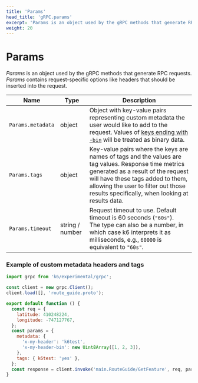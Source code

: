 ```yaml
---
title: 'Params'
head_title: 'gRPC.params'
excerpt: 'Params is an object used by the gRPC methods that generate RPC requests.'
weight: 20
---
```


# Params

_Params_ is an object used by the gRPC methods that generate RPC requests. _Params_ contains request-specific options like headers that should be inserted into the request.

| Name              | Type            | Description                                                                                                                                                                                                                                                              |
| ----------------- | --------------- | ------------------------------------------------------------------------------------------------------------------------------------------------------------------------------------------------------------------------------------------------------------------------ |
| `Params.metadata` | object          | Object with key-value pairs representing custom metadata the user would like to add to the request. Values of [keys ending with `-bin`](https://grpc.io/docs/what-is-grpc/core-concepts/#metadata) will be treated as binary data.                                       |
| `Params.tags`     | object          | Key-value pairs where the keys are names of tags and the values are tag values. Response time metrics generated as a result of the request will have these tags added to them, allowing the user to filter out those results specifically, when looking at results data. |
| `Params.timeout`  | string / number | Request timeout to use. Default timeout is 60 seconds (`"60s"`). <br/> The type can also be a number, in which case k6 interprets it as milliseconds, e.g., `60000` is equivalent to `"60s"`.                                                                            |

### Example of custom metadata headers and tags

<div class="code-group" data-props='{"labels": []}'>

```javascript
import grpc from 'k6/experimental/grpc';

const client = new grpc.Client();
client.load([], 'route_guide.proto');

export default function () {
  const req = {
    latitude: 410248224,
    longitude: -747127767,
  };
  const params = {
    metadata: {
      'x-my-header': 'k6test',
      'x-my-header-bin': new Uint8Array([1, 2, 3]),
    },
    tags: { k6test: 'yes' },
  };
  const response = client.invoke('main.RouteGuide/GetFeature', req, params);
}
```

</div>
